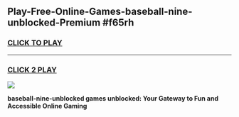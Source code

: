 
## Play-Free-Online-Games-baseball-nine-unblocked-Premium #f65rh
<h3>
<a href="https://premium.freeplayer.one?title=baseball-nine-unblocked&ref=8M">CLICK TO PLAY</a></h3>
<hr>

<h3>
<a href="https://premium.freeplayer.one?title=baseball-nine-unblocked&ref=8M">CLICK 2 PLAY</a>
  
</h3>

<a href="https://premium.freeplayer.one?title=baseball-nine-unblocked&ref=8M"><img src="https://clearcache.store/games.png"></a>


**baseball-nine-unblocked games unblocked: Your Gateway to Fun and Accessible Online Gaming**

